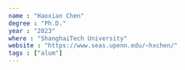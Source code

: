 ```yaml
---
name : "Haoxian Chen"
degree : "Ph.D."
year : "2023"
where : "ShanghaiTech University"
website : "https://www.seas.upenn.edu/~hxchen/"
tags : ["alum"]
---
```

